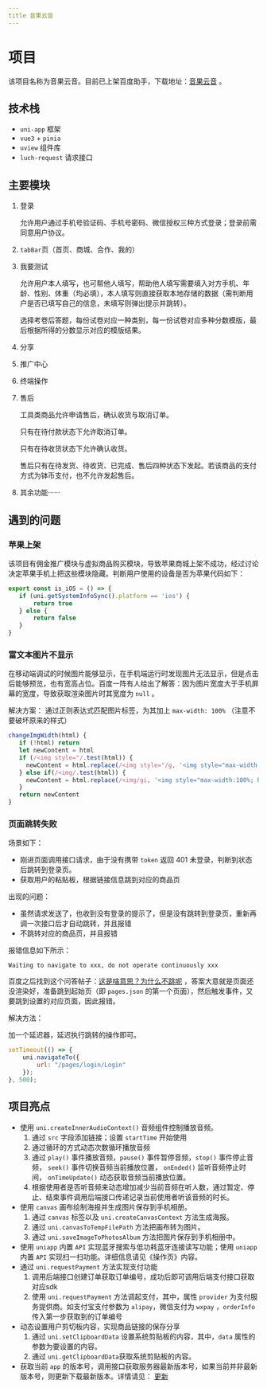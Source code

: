 ```yaml
---
title 音果云音
---
```


# 项目
该项目名称为音果云音。目前已上架百度助手，下载地址：[音果云音](https://mobile.baidu.com/item?pid=5000028289&source=appbaidu) 。

## 技术栈

- `uni-app` 框架
- `vue3` + `pinia`
- `uview` 组件库
- `luch-request` 请求接口

## 主要模块

1. 登录

   允许用户通过手机号验证码、手机号密码、微信授权三种方式登录；登录前需同意用户协议。

2. `tabBar`页（首页、商城、合作、我的）

3. 我要测试

   允许用户本人填写，也可帮他人填写，帮助他人填写需要填入对方手机、年龄、性别、体重（均必填），本人填写则直接获取本地存储的数据（需判断用户是否已填写自己的信息，未填写则弹出提示并跳转）。

   选择考卷后答题，每份试卷对应一种类别，每一份试卷对应多种分数模版，最后根据所得的分数显示对应的模版结果。

4. 分享

5. 推广中心

6. 终端操作

7. 售后

   工具类商品允许申请售后，确认收货与取消订单。

   只有在待付款状态下允许取消订单。

   只有在待收货状态下允许确认收货。

   售后只有在待发货、待收货、已完成、售后四种状态下发起。若该商品的支付方式为钵币支付，也不允许发起售后。

8. 其余功能······

## 遇到的问题
### 苹果上架

该项目有佣金推广模块与虚拟商品购买模块，导致苹果商城上架不成功，经过讨论决定苹果手机上把这些模块隐藏。判断用户使用的设备是否为苹果代码如下：

```js
export const is_iOS = () => {
   if (uni.getSystemInfoSync().platform == 'ios') {
	   return true
   } else {
	   return false
   }
}
```

### 富文本图片不显示

在移动端调试的时候图片能够显示，在手机端运行时发现图片无法显示，但是点击后能够预览，也有宽高占位。百度一阵有人给出了解答：因为图片宽度大于手机屏幕的宽度，导致获取渲染图片时其宽度为 `null` 。

解决方案：
通过正则表达式匹配图片标签，为其加上 `max-width: 100%` （注意不要破坏原来的样式）
```js
changeImgWidth(html) {
   if (!html) return
   let newContent = html
   if (/<img style="/.test(html)) {
     newContent = html.replace(/<img style="/g, '<img style="max-width: 100%; height: auto;');
   } else if(/<img/.test(html)) {
     newContent = html.replace(/<img/gi, '<img style="max-width:100%; height: auto;"');
   }
   return newContent
}
```

### 页面跳转失败

场景如下：

- 刚进页面调用接口请求，由于没有携带 `token` 返回 401 未登录，判断到状态后跳转到登录页。
- 获取用户的粘贴板，根据链接信息跳到对应的商品页

出现的问题：

- 虽然请求发送了，也收到没有登录的提示了，但是没有跳转到登录页，重新再调一次接口后才自动跳转，并且报错
- 不跳转对应的商品页，并且报错

报错信息如下所示：

```
Waiting to navigate to xxx, do not operate continuously xxx
```

百度之后找到这个问答帖子：[这是啥意思？为什么不跳呢](https://ask.dcloud.net.cn/question/145830) ，答案大意就是页面还没渲染好，准备跳到起始页（即 `pages.json` 的第一个页面），然后触发事件，又要跳到设置的对应页面，因此报错。

解决方法：

加一个延迟器，延迟执行跳转的操作即可。

```js
setTimeout(() => {
	uni.navigateTo({
		url: "/pages/login/Login"
	});
}, 500);
```

## 项目亮点

- 使用 `uni.createInnerAudioContext()` 音频组件控制播放音频。
   1. 通过 `src` 字段添加链接；设置 `startTime` 开始使用
   2. 通过循环的方式动态次数循环播放音频
   3. 通过 `play()` 事件播放音频，`pause()` 事件暂停音频，`stop()` 事件停止音频， `seek()` 事件切换音频当前播放位置， `onEnded()` 监听音频停止时间， `onTimeUpdate()` 动态获取音频当前播放位置。
   4. 根据使用者是否听音频来动态增加减少当前音频在听人数，通过暂定、停止、结束事件调用后端接口传递记录当前使用者听该音频的时长。
- 使用 `canvas` 画布绘制海报并生成图片保存到手机相册。
   1. 通过 `canvas` 标签以及 `uni.createCanvasContext` 方法生成海报。
   2. 通过 `uni.canvasToTempFilePath` 方法把画布转为图片。
   3. 通过 `uni.saveImageToPhotosAlbum` 方法把图片保存到手机相册中。
- 使用 `uniapp` 内置 `API` 实现蓝牙搜索与低功耗蓝牙连接读写功能；使用 `uniapp` 内置 `API` 实现扫一扫功能。详细信息请见《操作页》内容。
- 通过 `uni.requestPayment` 方法实现支付功能
   1. 调用后端接口创建订单获取订单编号，成功后即可调用后端支付接口获取对应sdk
   3. 使用 `uni.requestPayment` 方法调起支付，其中，属性 `provider` 为支付服务提供商。如支付宝支付参数为 `alipay`，微信支付为 `wxpay` ，`orderInfo` 传入第一步获取到的订单编号
- 动态设置用户剪切板内容，实现商品链接的保存分享
   1. 通过 `uni.setClipboardData` 设置系统剪贴板的内容，其中，`data` 属性的参数为要设置的内容。
   2. 通过 `uni.getClipboardData`获取系统剪贴板的内容。
- 获取当前 `app` 的版本号，调用接口获取服务器最新版本号，如果当前并非最新版本号，则更新下载最新版本。详情请见： [更新](/project/lingsi/music/APP/update)
